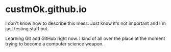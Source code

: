 # custmOk.github.io
I don't know how to describe this mess. Just know it's not important and I'm just testing stuff out.

Learning Git and GitHub right now. I kind of all over the place at the moment trying to become a computer science weapon.
